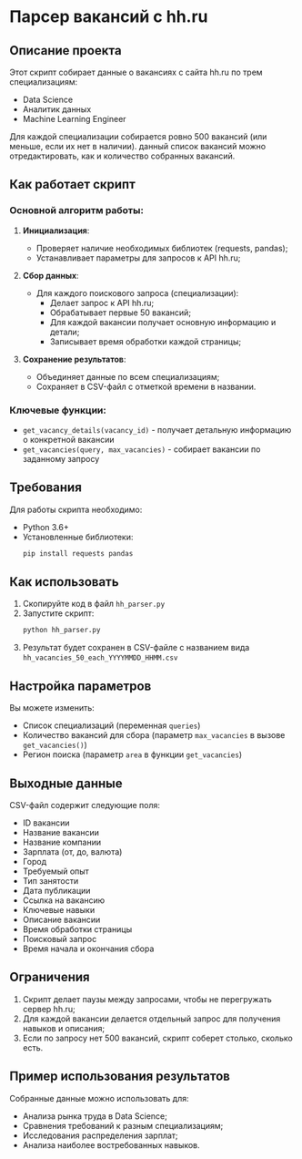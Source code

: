 # Парсер вакансий с hh.ru

## Описание проекта

Этот скрипт собирает данные о вакансиях с сайта hh.ru по трем специализациям:
- Data Science
- Аналитик данных
- Machine Learning Engineer

Для каждой специализации собирается ровно 500 вакансий (или меньше, если их нет в наличии). данный список вакансий можно отредактировать, как и количество собранных вакансий.

## Как работает скрипт

### Основной алгоритм работы:

1. **Инициализация**:
   - Проверяет наличие необходимых библиотек (requests, pandas);
   - Устанавливает параметры для запросов к API hh.ru;

2. **Сбор данных**:
   - Для каждого поискового запроса (специализации):
     - Делает запрос к API hh.ru; 
     - Обрабатывает первые 50 вакансий;
     - Для каждой вакансии получает основную информацию и детали;
     - Записывает время обработки каждой страницы;

3. **Сохранение результатов**:
   - Объединяет данные по всем специализациям;
   - Сохраняет в CSV-файл с отметкой времени в названии.

### Ключевые функции:

- `get_vacancy_details(vacancy_id)` - получает детальную информацию о конкретной вакансии
- `get_vacancies(query, max_vacancies)` - собирает вакансии по заданному запросу

## Требования

Для работы скрипта необходимо:

- Python 3.6+
- Установленные библиотеки:
  ```bash
  pip install requests pandas
  ```

## Как использовать

1. Скопируйте код в файл `hh_parser.py`
2. Запустите скрипт:
   ```bash
   python hh_parser.py
   ```
3. Результат будет сохранен в CSV-файле с названием вида `hh_vacancies_50_each_YYYYMMDD_HHMM.csv`

## Настройка параметров

Вы можете изменить:

- Список специализаций (переменная `queries`)
- Количество вакансий для сбора (параметр `max_vacancies` в вызове `get_vacancies()`)
- Регион поиска (параметр `area` в функции `get_vacancies`)

## Выходные данные

CSV-файл содержит следующие поля:
- ID вакансии
- Название вакансии
- Название компании
- Зарплата (от, до, валюта)
- Город
- Требуемый опыт
- Тип занятости
- Дата публикации
- Ссылка на вакансию
- Ключевые навыки
- Описание вакансии
- Время обработки страницы
- Поисковый запрос
- Время начала и окончания сбора

## Ограничения

1. Скрипт делает паузы между запросами, чтобы не перегружать сервер hh.ru;
2. Для каждой вакансии делается отдельный запрос для получения навыков и описания;
3. Если по запросу нет 500 вакансий, скрипт соберет столько, сколько есть.

## Пример использования результатов

Собранные данные можно использовать для:
- Анализа рынка труда в Data Science;
- Сравнения требований к разным специализациям;
- Исследования распределения зарплат;
- Анализа наиболее востребованных навыков.